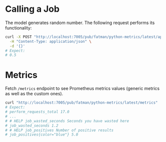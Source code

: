 # Calling a Job
The model generates random number. 
The following request performs its functionality:
```bash
curl -X POST "http://localhost:7005/pub/fatman/python-metrics/latest/api/v1/perform" \
  -H "Content-Type: application/json" \
  -d '{}'
# Expect:
# 0.5
```

# Metrics
Fetch `/metrics` endpoint to see Prometheus metrics values (generic metrics as well as the custom ones).
```bash
curl "http://localhost:7005/pub/fatman/python-metrics/latest/metrics"
# Expect:
# perform_requests_total 17.0
# ...
# # HELP job_wasted_seconds Seconds you have wasted here
# job_wasted_seconds 1.2
# # HELP job_positives Number of positive results
# job_positives{color="blue"} 5.0
```

